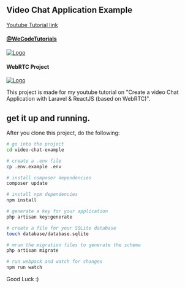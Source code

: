 ## Video Chat Application Example

[Youtube Tutorial link](https://www.youtube.com/watch?v=5pnsloZzYQM)

#### [@WeCodeTutorials](https://twitter.com/WeCodeTutorials)
[![Logo](https://cdn.pbrd.co/images/HdwCut8.png)](https://www.youtube.com/channel/UCj9VatwdukZjNOnIKcpWcsA)

#### WebRTC Project
[![Logo](https://webrtc.org/assets/images/webrtc-logo-horiz-retro-243x40.png)](https://webrtc.org/)

This project is made for my youtube tutorial on "Create a video Chat Application with Laravel & ReactJS (based on WebRTC)".

## get it up and running.

After you clone this project, do the following:

```bash
# go into the project
cd video-chat-example

# create a .env file
cp .env.example .env

# install composer dependencies
composer update

# install npm dependencies
npm install

# generate a key for your application
php artisan key:generate

# create a file for your SQLite database
touch database/database.sqlite

# mrun the migration files to generate the schema
php artisan migrate

# run webpack and watch for changes
npm run watch
```

Good Luck :)
